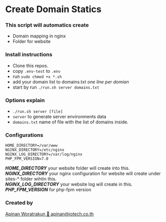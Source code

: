 # Create Domain Statics

### This script will automatics create  
- Domain mapping in nginx
- Folder for website


### Install instructions
- Clone this repos.
- copy `.env-test` to `.env`
- run `sudo chmod +x *.sh`
- add your domain list to domains.txt *one line per domian*
- start by run `./run.sh server domains.txt`

### Options explain
- `./run.sh server [file]`
- `server` to generate server environments data
- `domains.txt` name of file with the list of domains inside.

### Configurations
```
HOME_DIRECTORY=/var/www 
NGINX_DIRECTORY=/etc/nginx
NGINX_LOG_DIRECTORY=/var/log/nginx
PHP_FPM_VERSION=7.0
```

***HOME_DIRECTORY*** your website folder will create into this.  
***NGINX_DIRECTORY*** your nginx configuration for website will create under sites-* folder wihtin this.  
***NGINX_LOG_DIRECTORY*** your website log will create in this.  
***PHP_FPM_VERSION*** for php-fpm version  

### Created by
[Apinan Woratrakun 📮 <apinan@iotech.co.th>](mailto:apinan@iotech.co.th)